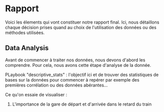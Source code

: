 # Rapport

Voici les élements qui vont constituer notre rapport final. Ici, nous détaillons chaque décision prises quand au choix de
l'utilisation des données ou des méthodes utilisées.

## Data Analysis

Avant de commencer à traiter nos données, nous devons d'abord les comprendre. Pour cela, nous avons cette étape d'analyse
de la donnée.

PLaybook "descriptive_stats" : l'objectif ici et de trouver des statistiques de bases sur la données pour commencer à repérer par exemple des premières corrélation ou des données abérantes...

Ce qu'on essaie de visualiser :

1. L'importance de la gare de départ et d'arrivée dans le retard du train
